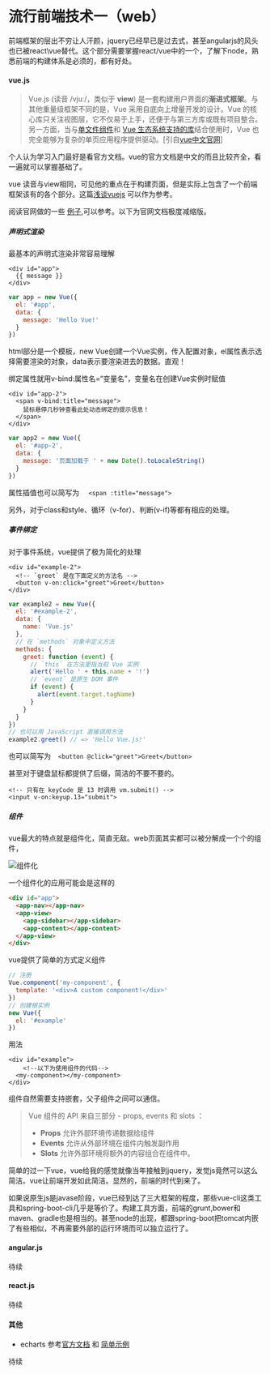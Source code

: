 # 流行前端技术一（web）

前端框架的层出不穷让人汗颜，jquery已经早已是过去式，甚至angularjs的风头也已被react\vue替代。这个部分需要掌握react/vue中的一个，了解下node，熟悉前端的构建体系是必须的，都有好处。

#### vue.js

> Vue.js (读音 /vjuː/，类似于 **view**) 是一套构建用户界面的**渐进式框架**。与其他重量级框架不同的是，Vue 采用自底向上增量开发的设计。Vue 的核心库只关注视图层，它不仅易于上手，还便于与第三方库或既有项目整合。另一方面，当与[单文件组件](https://cn.vuejs.org/v2/guide/single-file-components.html)和 [Vue 生态系统支持的库](https://github.com/vuejs/awesome-vue#libraries--plugins)结合使用时，Vue 也完全能够为复杂的单页应用程序提供驱动。[引自[vue中文官网](https://cn.vuejs.org/v2/guide/index.html)]

个人认为学习入门最好是看官方文档。vue的官方文档是中文的而且比较齐全，看一遍就可以掌握基础了。

vue 读音与view相同，可见他的重点在于构建页面，但是实际上包含了一个前端框架该有的各个部分。这篇[浅谈vuejs](http://www.cnblogs.com/luozhihao/p/5329440.html) 可以作为参考。

阅读官网做的一些 [例子](tech/vue/index.html),可以参考。以下为官网文档极度减缩版。

##### 声明式渲染

最基本的声明式渲染非常容易理解

```vue
<div id="app">
  {{ message }}
</div>
```

```js
var app = new Vue({
  el: '#app',
  data: {
    message: 'Hello Vue!'
  }
})
```

html部分是一个模板，new Vue创建一个Vue实例，传入配置对象，el属性表示选择需要渲染的对象，data表示要渲染进去的数据。直观！

绑定属性就用v-bind:属性名=“变量名”，变量名在创建Vue实例时赋值

```vue
<div id="app-2">
  <span v-bind:title="message">
    鼠标悬停几秒钟查看此处动态绑定的提示信息！
  </span>
</div>
```

```js
var app2 = new Vue({
  el: '#app-2',
  data: {
    message: '页面加载于 ' + new Date().toLocaleString()
  }
})
```

属性插值也可以简写为 `  <span :title="message">`

另外，对于class和style、循环（v-for）、判断(v-if)等都有相应的处理。

##### 事件绑定

对于事件系统，vue提供了极为简化的处理

```vue
<div id="example-2">
  <!-- `greet` 是在下面定义的方法名 -->
  <button v-on:click="greet">Greet</button>
</div>
```

```js
var example2 = new Vue({
  el: '#example-2',
  data: {
    name: 'Vue.js'
  },
  // 在 `methods` 对象中定义方法
  methods: {
    greet: function (event) {
      // `this` 在方法里指当前 Vue 实例
      alert('Hello ' + this.name + '!')
      // `event` 是原生 DOM 事件
      if (event) {
        alert(event.target.tagName)
      }
    }
  }
})
// 也可以用 JavaScript 直接调用方法
example2.greet() // => 'Hello Vue.js!'
```

也可以简写为`  <button @click="greet">Greet</button>`

甚至对于键盘鼠标都提供了后缀，简洁的不要不要的。

```vue
<!-- 只有在 keyCode 是 13 时调用 vm.submit() -->
<input v-on:keyup.13="submit">
```



##### 组件

vue最大的特点就是组件化，简直无敌。web页面其实都可以被分解成一个个的组件，

![组件化](https://cn.vuejs.org/images/components.png)

一个组件化的应用可能会是这样的

```html
<div id="app">
  <app-nav></app-nav>
  <app-view>
    <app-sidebar></app-sidebar>
    <app-content></app-content>
  </app-view>
</div>
```

vue提供了简单的方式定义组件

```js
// 注册
Vue.component('my-component', {
  template: '<div>A custom component!</div>'
})
// 创建根实例
new Vue({
  el: '#example'
})
```

用法

```vue
<div id="example">
	<!--以下为使用组件的代码-->
  <my-component></my-component>
</div>
```

组件自然需要支持嵌套，父子组件之间可以通信。

> Vue 组件的 API 来自三部分 - props, events 和 slots ：
>
> - **Props** 允许外部环境传递数据给组件
> - **Events** 允许从外部环境在组件内触发副作用
> - **Slots** 允许外部环境将额外的内容组合在组件中。

简单的过一下vue，vue给我的感觉就像当年接触到jquery，发觉js竟然可以这么简洁。vue让前端开发如此简洁。显然的，前端的时代到来了。

如果说原生js是javase阶段，vue已经到达了三大框架的程度，那些vue-cli这类工具和spring-boot-cli几乎是等价了。构建工具方面，前端的grunt,bower和maven、gradle也是相当的。甚至node的出现，都跟spring-boot把tomcat内嵌了有些相似，不再需要外部的运行环境而可以独立运行了。

#### angular.js

待续

#### react.js

待续

#### 其他

- echarts 参考[官方文档](http://echarts.baidu.com/tutorial.html#5%20%E5%88%86%E9%92%9F%E4%B8%8A%E6%89%8B%20ECharts) 和 [简单示例](tech/other/echarts_demo.html)

待续